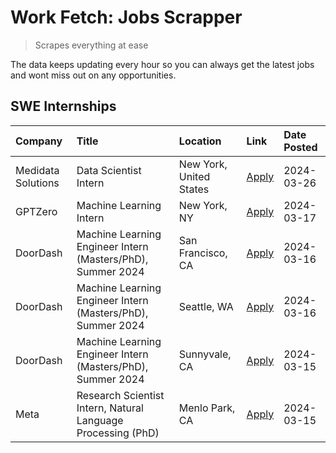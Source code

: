 # Work Fetch: Jobs Scrapper
> Scrapes everything at ease

The data keeps updating every hour so you can always get the latest jobs and wont miss out on any opportunities.

## SWE Internships
<!--START_SECTION:workfetch-->
| Company            | Title                                                        | Location                | Link                                                                                                                                                                                                                                                                     | Date Posted   |
|:-------------------|:-------------------------------------------------------------|:------------------------|:-------------------------------------------------------------------------------------------------------------------------------------------------------------------------------------------------------------------------------------------------------------------------|:--------------|
| Medidata Solutions | Data Scientist Intern                                        | New York, United States | [Apply](https://www.linkedin.com/jobs/view/data-scientist-intern-at-medidata-solutions-3810253704?position=10&pageNum=0&refId=bebhEy4zXY6ZiC%2B1CJcK0w%3D%3D&trackingId=sMj8kwAzf1ezKdJGvp5XyQ%3D%3D&trk=public_jobs_jserp-result_search-card)                           | 2024-03-26    |
| GPTZero            | Machine Learning Intern                                      | New York, NY            | [Apply](https://www.linkedin.com/jobs/view/machine-learning-intern-at-gptzero-3860723963?position=9&pageNum=0&refId=bebhEy4zXY6ZiC%2B1CJcK0w%3D%3D&trackingId=tiwvAO4j7eO2KZu%2FJLJsRw%3D%3D&trk=public_jobs_jserp-result_search-card)                                   | 2024-03-17    |
| DoorDash           | Machine Learning Engineer Intern (Masters/PhD), Summer 2024  | San Francisco, CA       | [Apply](https://www.linkedin.com/jobs/view/machine-learning-engineer-intern-masters-phd-summer-2024-at-doordash-3736457737?position=3&pageNum=0&refId=bebhEy4zXY6ZiC%2B1CJcK0w%3D%3D&trackingId=JpulvXYlLDPU%2B2DMOZe2iQ%3D%3D&trk=public_jobs_jserp-result_search-card) | 2024-03-16    |
| DoorDash           | Machine Learning Engineer Intern (Masters/PhD), Summer 2024  | Seattle, WA             | [Apply](https://www.linkedin.com/jobs/view/machine-learning-engineer-intern-masters-phd-summer-2024-at-doordash-3736455966?position=4&pageNum=0&refId=bebhEy4zXY6ZiC%2B1CJcK0w%3D%3D&trackingId=W7Abo%2Begt7F5pKJrreIRng%3D%3D&trk=public_jobs_jserp-result_search-card) | 2024-03-16    |
| DoorDash           | Machine Learning Engineer Intern (Masters/PhD), Summer 2024  | Sunnyvale, CA           | [Apply](https://www.linkedin.com/jobs/view/machine-learning-engineer-intern-masters-phd-summer-2024-at-doordash-3736454973?position=2&pageNum=0&refId=bebhEy4zXY6ZiC%2B1CJcK0w%3D%3D&trackingId=ocM9bSpjJojEu5e%2FnFTIxw%3D%3D&trk=public_jobs_jserp-result_search-card) | 2024-03-15    |
| Meta               | Research Scientist Intern, Natural Language Processing (PhD) | Menlo Park, CA          | [Apply](https://www.linkedin.com/jobs/view/research-scientist-intern-natural-language-processing-phd-at-meta-3858718375?position=8&pageNum=0&refId=bebhEy4zXY6ZiC%2B1CJcK0w%3D%3D&trackingId=1Y%2FAxk166VeWEsKKYzr0HQ%3D%3D&trk=public_jobs_jserp-result_search-card)    | 2024-03-15    |
<!--END_SECTION:workfetch-->
